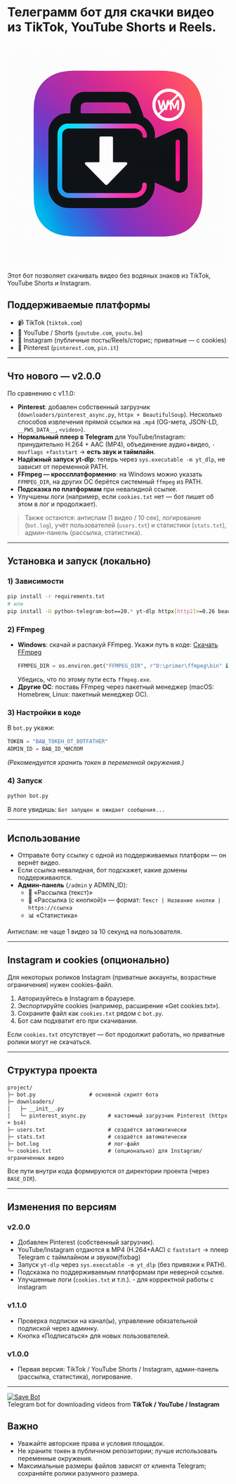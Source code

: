 # Телеграмм бот для скачки видео из TikTok, YouTube Shorts и Reels.

![Логотип бота](https://github.com/vtslynet-cyber/tiktok-youtube-downloader-tg-bot/blob/main/logobot.png)

Этот бот позволяет скачивать видео без водяных знаков из TikTok, YouTube Shorts и Instagram.

## Поддерживаемые платформы
- 📹 TikTok (`tiktok.com`)
- 🎥 YouTube / Shorts (`youtube.com`, `youtu.be`)
- 📸 Instagram (публичные посты/Reels/сторис; приватные — с cookies)
- 📌 Pinterest (`pinterest.com`, `pin.it`)

---

## Что нового — v2.0.0
По сравнению с v1.1.0:

- **Pinterest**: добавлен собственный загрузчик (`downloaders/pinterest_async.py`, `httpx + BeautifulSoup`). Несколько способов извлечения прямой ссылки на `.mp4` (OG-мета, JSON-LD, `__PWS_DATA__`, `<video>`).
- **Нормальный плеер в Telegram** для YouTube/Instagram: принудительно H.264 + AAC (MP4), объединение аудио+видео, `-movflags +faststart` → **есть звук и таймлайн**.
- **Надёжный запуск yt-dlp**: теперь через `sys.executable -m yt_dlp`, не зависит от переменной PATH.
- **FFmpeg — кроссплатформенно**: на Windows можно указать `FFMPEG_DIR`, на других ОС берётся системный `ffmpeg` из PATH.
- **Подсказка по платформам** при невалидной ссылке.
- Улучшены логи (например, если `cookies.txt` нет — бот пишет об этом в лог и продолжает).

> Также остаются: антиспам (1 видео / 10 сек), логирование (`bot.log`), учёт пользователей (`users.txt`) и статистики (`stats.txt`), админ-панель (рассылка, статистика).

---

## Установка и запуск (локально)

### 1) Зависимости
```bash
pip install -r requirements.txt
# или
pip install -U python-telegram-bot==20.* yt-dlp httpx[http2]>=0.26 beautifulsoup4>=4.12
```

### 2) FFmpeg
- **Windows**: скачай и распакуй FFmpeg. Укажи путь в коде:
[Скачать FFmpeg](https://ffmpeg.org/download.html)
  ```python
  FFMPEG_DIR = os.environ.get("FFMPEG_DIR", r"D:\primer\ffmpeg\bin" if os.name == "nt" else "")
  ```
  Убедись, что по этому пути есть `ffmpeg.exe`.
- **Другие ОС**: поставь FFmpeg через пакетный менеджер (macOS: Homebrew, Linux: пакетный менеджер ОС).

### 3) Настройки в коде
В `bot.py` укажи:
```python
TOKEN = "ВАШ_ТОКЕН_ОТ_BOTFATHER"
ADMIN_ID = ВАШ_ID_ЧИСЛОМ
```
*(Рекомендуется хранить токен в переменной окружения.)*

### 4) Запуск
```bash
python bot.py
```
В логе увидишь: `Бот запущен и ожидает сообщения...`

---

## Использование

- Отправьте боту ссылку с одной из поддерживаемых платформ — он вернёт видео.
- Если ссылка невалидная, бот подскажет, какие домены поддерживаются.
- **Админ-панель** (`/admin` у ADMIN_ID):
  - 📢 «Рассылка (текст)»
  - 📢 «Рассылка (с кнопкой)» — формат: `Текст | Название кнопки | https://ссылка`
  - 📊 «Статистика»

Антиспам: не чаще 1 видео за 10 секунд на пользователя.

---

## Instagram и cookies (опционально)

Для некоторых роликов Instagram (приватные аккаунты, возрастные ограничения) нужен cookies-файл.

1. Авторизуйтесь в Instagram в браузере.  
2. Экспортируйте cookies (например, расширение «Get cookies.txt»).  
3. Сохраните файл как `cookies.txt` рядом с `bot.py`.  
4. Бот сам подхватит его при скачивании.

Если `cookies.txt` отсутствует — бот продолжит работать, но приватные ролики могут не скачаться.

---

## Структура проекта

```
project/
├─ bot.py                 # основной скрипт бота
├─ downloaders/
│   ├─ __init__.py
│   └─ pinterest_async.py       # кастомный загрузчик Pinterest (httpx + bs4)
├─ users.txt                    # создаётся автоматически
├─ stats.txt                    # создаётся автоматически
├─ bot.log                      # лог-файл
└─ cookies.txt                  # (опционально) для Instagram/ограниченных видео
```

Все пути внутри кода формируются от директории проекта (через `BASE_DIR`).

---

## Изменения по версиям

### v2.0.0
- Добавлен Pinterest (собственный загрузчик).
- YouTube/Instagram отдаются в MP4 (H.264+AAC) с `faststart` → плеер Telegram с таймлайном и звуком(fixbag)
- Запуск `yt-dlp` через `sys.executable -m yt_dlp` (без привязки к PATH).
- Подсказка по поддерживаемым платформам при неверной ссылке.
- Улучшенные логи (`cookies.txt` и т.п.). - для корректной работы с instagram

### v1.1.0
- Проверка подписки на канал(ы), управление обязательной подпиской через админку.
- Кнопка «Подписаться» для новых пользователей.

### v1.0.0
- Первая версия: TikTok / YouTube Shorts / Instagram, админ-панель (рассылка, статистика), логирование.

---
[![Save Bot](https://img.shields.io/badge/Save%20Bot-2CA5E0?style=for-the-badge&logo=telegram&logoColor=white)](https://t.me/vtslysave_bot)  
Telegram bot for downloading videos from **TikTok / YouTube / Instagram**
## Важно
- Уважайте авторские права и условия площадок.
- Не храните токен в публичном репозитории; лучше использовать переменные окружения.
- Максимальные размеры файлов зависят от клиента Telegram; сохраняйте ролики разумного размера.
